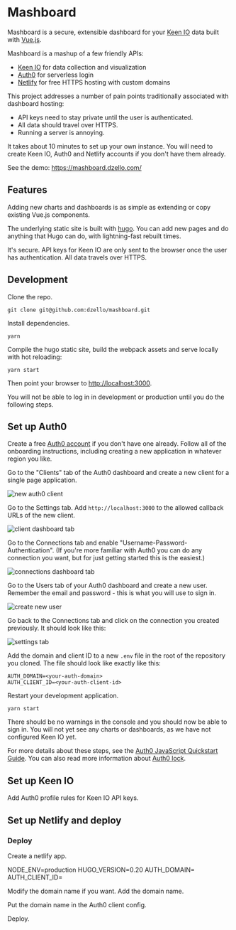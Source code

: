 # Mashboard

Mashboard is a secure, extensible dashboard for your [Keen IO](https://keen.io/) data built with [Vue.js](https://vuejs.org).

Mashboard is a mashup of a few friendly APIs:

- [Keen IO](https://keen.io/) for data collection and visualization
- [Auth0](https://auth0.com/) for serverless login
- [Netlify](https://netlify.com/) for free HTTPS hosting with custom domains

This project addresses a number of pain points traditionally associated with dashboard hosting:

- API keys need to stay private until the user is authenticated.
- All data should travel over HTTPS.
- Running a server is annoying.

It takes about 10 minutes to set up your own instance. You will need to create Keen IO, Auth0 and Netlify accounts if you don't have them already.

See the demo: https://mashboard.dzello.com/

## Features

Adding new charts and dashboards is as simple as extending or copy existing Vue.js components.

The underlying static site is built with [hugo](https://gohugo.io/). You can add new pages and do anything that Hugo can do, with lightning-fast rebuilt times.

It's secure. API keys for Keen IO are only sent to the browser once the user has authentication. All data travels over HTTPS.

## Development

Clone the repo.

``` shell
git clone git@github.com:dzello/mashboard.git
```

Install dependencies.

``` shell
yarn
```

Compile the hugo static site, build the webpack assets and serve locally with hot reloading:

```
yarn start
```

Then point your browser to [http://localhost:3000](http://localhost:3000).

You will not be able to log in in development or production until you do the following steps.

## Set up Auth0

Create a free [Auth0 account](https://auth0.com/) if you don't have one already. Follow all of the onboarding instructions, including creating a new application in whatever region you like.

Go to the "Clients" tab of the Auth0 dashboard and create a new client for a single page application.

![new auth0 client](https://cl.ly/0q3j1Y111u1R/Screenshot%202017-05-24%2014.16.34.png)

Go to the Settings tab. Add `http://localhost:3000` to the allowed callback URLs of the new client.

![client dashboard tab](https://cl.ly/1a2E421m0i3E/Screenshot%202017-05-24%2014.04.33.png)

Go to the Connections tab and enable "Username-Password-Authentication". (If you're more familiar with Auth0 you can do any connection you want, but for just getting started this is the easiest.)

![connections dashboard tab](https://cl.ly/0n1v3t2A1217/Screenshot%202017-05-24%2013.59.15.png)

Go to the Users tab of your Auth0 dashboard and create a new user. Remember the email and password - this is what you will use to sign in.

![create new user](https://cl.ly/0w1r0i2Y3G1a/Screenshot%202017-05-24%2014.06.17.png)

Go back to the Connections tab and click on the connection you created previously. It should look like this:

![settings tab](https://cl.ly/3X1C1g272P2r/Screenshot%202017-05-24%2014.07.58.png)

Add the domain and client ID to a new `.env` file in the root of the repository you cloned. The file should look like exactly like this:

```
AUTH_DOMAIN=<your-auth-domain>
AUTH_CLIENT_ID=<your-auth-client-id>
```

Restart your development application.

```
yarn start
```

There should be no warnings in the console and you should now be able to sign in. You will not yet see any charts or dashboards, as we have not configured Keen IO yet.

For more details about these steps, see the [Auth0 JavaScript Quickstart Guide](https://auth0.com/docs/quickstart/spa/vanillajs). You can also read more information about [Auth0 lock](https://auth0.com/docs/libraries/lock/v10).

## Set up Keen IO

Add Auth0 profile rules for Keen IO API keys.



## Set up Netlify and deploy

### Deploy

Create a netlify app.

NODE_ENV=production
HUGO_VERSION=0.20
AUTH_DOMAIN=<your-auth-domain>
AUTH_CLIENT_ID=<your-auth-client-id>

Modify the domain name if you want.
Add the domain name.

Put the domain name in the Auth0 client config.

Deploy.
